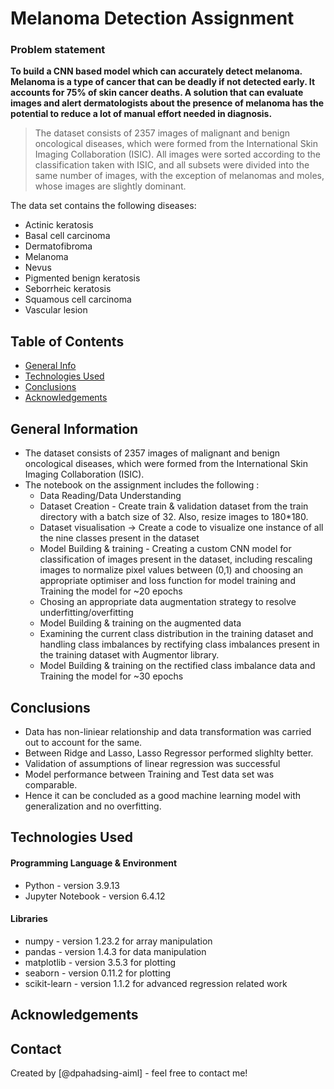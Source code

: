 # Melanoma Detection Assignment

### Problem statement
**To build a CNN based model which can accurately detect melanoma. Melanoma is a type of cancer that can be deadly if not detected early. It accounts for 75% of skin cancer deaths. A solution that can evaluate images and alert dermatologists about the presence of melanoma has the potential to reduce a lot of manual effort needed in diagnosis.**

> The dataset consists of 2357 images of malignant and benign oncological diseases, which were formed from the International Skin Imaging Collaboration (ISIC). All images were sorted according to the classification taken with ISIC, and all subsets were divided into the same number of images, with the exception of melanomas and moles, whose images are slightly dominant.


The data set contains the following diseases:

- Actinic keratosis
- Basal cell carcinoma
- Dermatofibroma
- Melanoma
- Nevus
- Pigmented benign keratosis
- Seborrheic keratosis
- Squamous cell carcinoma
- Vascular lesion


## Table of Contents
* [General Info](#general-information)
* [Technologies Used](#technologies-used)
* [Conclusions](#conclusions)
* [Acknowledgements](#acknowledgements)

<!-- You can include any other section that is pertinent to your problem -->

## General Information
- The dataset consists of 2357 images of malignant and benign oncological diseases, which were formed from the International Skin Imaging Collaboration (ISIC).
- The notebook on the assignment includes the following :
    - Data Reading/Data Understanding 
    - Dataset Creation - Create train & validation dataset from the train directory with a batch size of 32. Also, resize images to 180*180.
    - Dataset visualisation → Create a code to visualize one instance of all the nine classes present in the dataset 
    - Model Building & training - Creating a custom CNN model for classification of images present in the dataset, including rescaling images to normalize pixel values between (0,1) and choosing an appropriate optimiser and loss function for model training and Training the model for ~20 epochs
    - Chosing an appropriate data augmentation strategy to resolve underfitting/overfitting 
    - Model Building & training on the augmented data
    - Examining the current class distribution in the training dataset and handling class imbalances by rectifying class imbalances present in the training dataset with Augmentor library.
    - Model Building & training on the rectified class imbalance data and Training the model for ~30 epochs


<!-- You don't have to answer all the questions - just the ones relevant to your project. -->

## Conclusions
- Data has non-liniear relationship and data transformation was carried out to account for the same.
- Between Ridge and Lasso, Lasso Regressor performed slighlty better.
- Validation of assumptions of linear regression was successful
- Model performance between Training and Test data set was comparable.
- Hence it can be concluded as a good machine learning model with generalization and no overfitting.




<!-- You don't have to answer all the questions - just the ones relevant to your project. -->


## Technologies Used

#### Programming Language & Environment
- Python           - version 3.9.13
- Jupyter Notebook - version 6.4.12

#### Libraries
- numpy            - version 1.23.2  for array manipulation
- pandas           - version 1.4.3   for data manipulation
- matplotlib       - version 3.5.3   for plotting
- seaborn          - version 0.11.2  for plotting
- scikit-learn     - version 1.1.2   for advanced regression related work

<!-- As the libraries versions keep on changing, it is recommended to mention the version of library used in this project -->

## Acknowledgements



## Contact
Created by [@dpahadsing-aiml] - feel free to contact me!


<!-- Optional -->
<!-- ## License -->
<!-- This project is open source and available under the [... License](). -->

<!-- You don't have to include all sections - just the one's relevant to your project -->